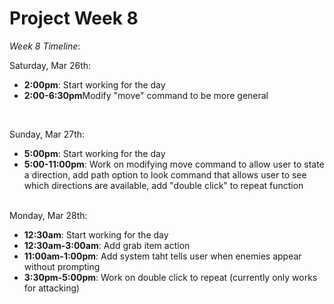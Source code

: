 <h1>Project Week 8</h1>

<i>Week 8 Timeline</i>: 
<br>

Saturday, Mar 26th: 
<ul>
  <li><b>2:00pm</b>: Start working for the day</li>
  <li><b>2:00-6:30pm</b>Modify "move" command to be more general</li>
</ul>
<br>

Sunday, Mar 27th: 
<ul>
  <li><b>5:00pm</b>: Start working for the day</li>
  <li><b>5:00-11:00pm</b>: Work on modifying move command to allow user to state a direction, add path option to look command that allows user to see which directions are available, add "double click" to repeat function</li>
</ul>
<br>
Monday, Mar 28th: 
<ul>
  <li><b>12:30am</b>: Start working for the day</li>
  <li><b>12:30am-3:00am</b>: Add grab item action</li>
  <li><b>11:00am-1:00pm</b>: Add system taht tells user when enemies appear without prompting</li>
   <li><b>3:30pm-5:00pm</b>: Work on double click to repeat (currently only works for attacking) </li>
 </ul>
 <br>
 <br>
